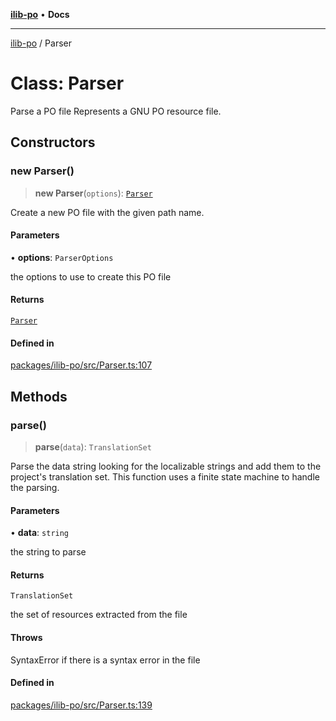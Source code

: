 [**ilib-po**](../index.md) • **Docs**

***

[ilib-po](../index.md) / Parser

# Class: Parser

Parse a PO file
Represents a GNU PO resource file.

## Constructors

### new Parser()

> **new Parser**(`options`): [`Parser`](Parser.md)

Create a new PO file with the given path name.

#### Parameters

• **options**: `ParserOptions`

the options to use to create this PO file

#### Returns

[`Parser`](Parser.md)

#### Defined in

[packages/ilib-po/src/Parser.ts:107](https://github.com/iLib-js/ilib-mono/blob/c0fae8bde5f06bd45cef09be8f7ab667ccfdb8fe/packages/ilib-po/src/Parser.ts#L107)

## Methods

### parse()

> **parse**(`data`): `TranslationSet`

Parse the data string looking for the localizable strings and add them to the
project's translation set. This function uses a finite state machine to
handle the parsing.

#### Parameters

• **data**: `string`

the string to parse

#### Returns

`TranslationSet`

the set of resources extracted from the file

#### Throws

SyntaxError if there is a syntax error in the file

#### Defined in

[packages/ilib-po/src/Parser.ts:139](https://github.com/iLib-js/ilib-mono/blob/c0fae8bde5f06bd45cef09be8f7ab667ccfdb8fe/packages/ilib-po/src/Parser.ts#L139)

